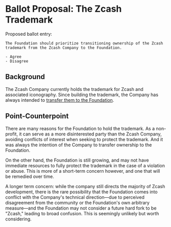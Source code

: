 # Ballot Proposal: The Zcash Trademark

Proposed ballot entry:

```
The Foundation should prioritize transitioning ownership of the Zcash trademark from the Zcash Company to the Foundation.

- Agree
- Disagree
```

## Background

The Zcash Company currently holds the trademark for Zcash and associated iconography. Since building the trademark, the Company has always intended to [transfer them to the Foundation](https://z.cash/trademark-policy.html).

## Point-Counterpoint

There are many reasons for the Foundation to hold the trademark. As a non-profit, it can serve as a more disinterested party than the Zcash Company, avoiding conflicts of interest when seeking to protect the trademark. And it was always the intention of the Company to transfer ownership to the Foundation. 

On the other hand, the Foundation is still growing, and may not have immediate resources to fully protect the trademark in the case of a violation or abuse. This is more of a short-term concern however, and one that will be remedied over time.

A longer term concern: while the company still directs the majority of Zcash development, there is the rare possibility that the Foundation comes into conflict with the Company's technical direction—due to perceived disagreement from the community or the Foundation's own arbitrary measure—and the Foundation may not consider a future hard fork to be "Zcash," leading to broad confusion. This is seemingly unlikely but worth considering.
